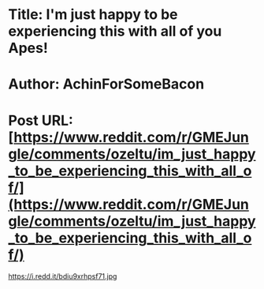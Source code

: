 # Title: I'm just happy to be experiencing this with all of you Apes!
# Author: AchinForSomeBacon
# Post URL: [https://www.reddit.com/r/GMEJungle/comments/ozeltu/im_just_happy_to_be_experiencing_this_with_all_of/](https://www.reddit.com/r/GMEJungle/comments/ozeltu/im_just_happy_to_be_experiencing_this_with_all_of/)


https://i.redd.it/bdiu9xrhpsf71.jpg